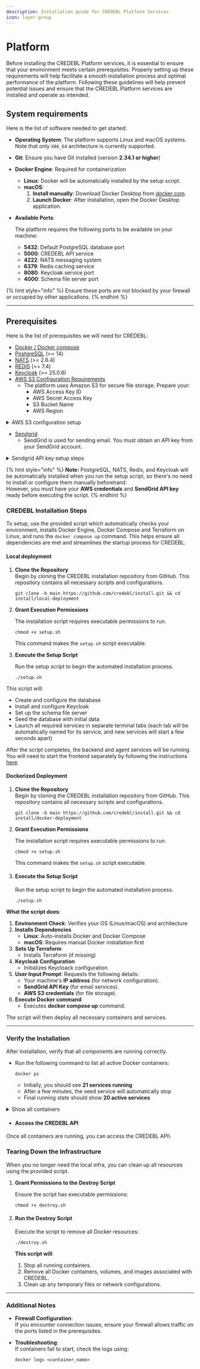 ```yaml
---
description: Installation guide for CREDEBL Platform Services
icon: layer-group
---
```


# Platform

Before installing the CREDEBL Platform services, it is essential to ensure that your environment meets certain prerequisites. Properly setting up these requirements will help facilitate a smooth installation process and optimal performance of the platform. Following these guidelines will help prevent potential issues and ensure that the CREDEBL Platform services are installed and operate as intended.&#x20;

## System requirements

Here is the list of software needed to get started:&#x20;

* **Operating System**: The platform supports Linux and macOS systems. Note that only `X86_64` architecture is currently supported.
* **Git**: Ensure you have Git installed (version **2.34.1 or higher**)
* **Docker Engine**: Required for containerization
  * **Linux**: Docker will be automatically installed by the setup script.
  * **macOS**:&#x20;
    1. **Install manually**: Download Docker Desktop from [docker.com](https://www.docker.com/products/docker-desktop/).
    2. **Launch Docker**: After installation, open the Docker Desktop application.
*   **Available Ports**:&#x20;

    The platform requires the following ports to be available on your machine:

    * **5432**: Default PostgreSQL database port
    * **5000**: CREDEBL API service
    * **4222**: NATS messaging system
    * **6379**: Redis caching service
    * **8080**: Keycloak service port
    * **4000**: Schema file server port

{% hint style="info" %}
Ensure these ports are not blocked by your firewall or occupied by other applications.
{% endhint %}

***

## Prerequisites

Here is the list of prerequisites we will need for CREDEBL:

* [Docker / Docker compose](https://docs.docker.com/compose/install/standalone/)​
* [PostgreSQL](https://app.gitbook.com/o/V2P788cbocWTT1Z5YOmy/s/nsdydI5ziLfZ8yT3e0r8/~/diff/~/changes/93/~/revisions/TgbJCysW7FmStzyIiou3/contribute/setup/postgresql) (>= 14)
* ​[NATS](https://app.gitbook.com/o/V2P788cbocWTT1Z5YOmy/s/nsdydI5ziLfZ8yT3e0r8/~/diff/~/changes/93/~/revisions/TgbJCysW7FmStzyIiou3/contribute/setup/nats) (>= 2.6.4)
* ​[REDIS](https://app.gitbook.com/o/V2P788cbocWTT1Z5YOmy/s/nsdydI5ziLfZ8yT3e0r8/~/diff/~/changes/93/~/revisions/TgbJCysW7FmStzyIiou3/contribute/setup/redis) (>= 7.4)
* ​[Keycloak](https://app.gitbook.com/o/V2P788cbocWTT1Z5YOmy/s/nsdydI5ziLfZ8yT3e0r8/~/diff/~/changes/93/~/revisions/TgbJCysW7FmStzyIiou3/contribute/setup/top) (>= 25.0.6)
* [AWS S3 Configuration Requirements](https://aws.amazon.com/)
  * The platform uses Amazon S3 for secure file storage. Prepare your:
    * AWS Access Key ID
    * AWS Secret Access Key
    * S3 Bucket Name
    * AWS Region

<details>

<summary>AWS S3 configuration setup </summary>

* **IAM User Setup**
  * **Step 1: Create Dedicated IAM User**
  * **Step 2: Set Permissions**\
    Attach policy to user with these permissions:
    * `s3:PutObject`
    * `s3:GetObject`
    * `s3:ListBucket`
  * **Step 3: Generate Credentials**\
    After user creation, download:
    * Access Key ID
    * Secret Access Key\
      &#xNAN;_(Store securely for CREDEBL installation)_

-   **S3 Bucket Folder Requirements**

    Please ensure the following folder structure is created in the respective S3 buckets:

    | Bucket Type                 | Required Folders                                      | Access Level |
    | --------------------------- | ----------------------------------------------------- | ------------ |
    | **Connection URLs Storage** | <p><code>default/</code><br><code>persist/</code></p> | Public       |
    | **Organization Logos**      | `orgLogos/`                                           | Public       |
    | **Bulk Issuance**           | (root level)                                          | Private      |

</details>

* [Sendgrid](https://sendgrid.com/en-us)
  * SendGrid is used for sending email. You must obtain an API key from your SendGrid account.

<details>

<summary>Sendgrid API key setup steps</summary>

* Log in to your SendGrid account:
  * Go to [https://app.sendgrid.com](https://login.sendgrid.com/login/password) and sign in with your credentials.

![](https://lh7-rt.googleusercontent.com/docsz/AD_4nXdmnR2ZTjWIr9ORfRzVmvYHLrLKN0HSc2Wc1h6K-cLQ4FQJfdTEBlrotNpG2Q851P2OCqSd7U1ezy67E2tHUa7RfnYL9S20bBAYmS42COLpTm8xfXZIOdjS8hOEX1WZCbQCS7gjCg?key=d_qWtjEes9qiiyogS_A3bw)

* Navigate to API Key Settings:-
  * On the left-hand navigation panel, click on "Settings".
  * Under Settings, select "API Keys".

![](https://lh7-rt.googleusercontent.com/docsz/AD_4nXfy-IUcY6_BTto_2Glo7JSXnmXZVLrR2X8Oudv1F_Tf1CSzQ85Re0RxaSgyWGIgnLCqQsu1x2SRpkCLpfz-jRkDwBlgyz45Pp3Cuyhuf11a-K5NF5dC2LFhK7DdMEMFk0bMfq1hXg?key=d_qWtjEes9qiiyogS_A3bw)

* Create a New API Key:
  * Click on the "Create API Key" button.

![](https://lh7-rt.googleusercontent.com/docsz/AD_4nXeKwFhpTjxrbEOEfo0ndl8bSfBpS1sPnGQgMQWOiU9Sv8qxseMDbVAyW3w5sjh23Ca6g6RK2LHVHHJREEDoT4xBZi_og7i8r5VPhR_f36NY4WTieqOaYW9ETGP7Y0h13-m3WyXN5A?key=d_qWtjEes9qiiyogS_A3bw)

* Choose one of the following access levels:
  * Enter a meaningful name for your API key to help you identify its purpose later.
  * Full Access – Grants complete access to all endpoints.
  * Restricted Access – Allows you to configure fine-grained permissions for each API category.
  * Billing Access – Provides access only to billing-related endpoints.
  * Click the "Create & View" button.

![](https://lh7-rt.googleusercontent.com/docsz/AD_4nXeCZQrz4sNPFaqjeUWQn7ZT8LirX49yNxW4keyaRlM14cFOG_XOR22LfvHTl8SFfDRyrNmvYOb5r751LGS8XfX0jLU-vel7gve-USCNRySOwBG8HDfkDETbJlxkJaszgwT0qFNUkw?key=d_qWtjEes9qiiyogS_A3bw)

* Secure Your API Key:
  * Your API key will be displayed only once, make sure to copy and save this key securely in a password manager or secure vault.

![](https://lh7-rt.googleusercontent.com/docsz/AD_4nXfaxBTAD_RmN_r_uqStSpLpkId7A89_amkJuAOFv96TSB56tJ0mF7DGKwxfQqoOFN-FYaG0_MK12_nSWLnHUjCNsWT2rt9qT-l5GYNvFDJbX9TnoSn1ySlH6_FbEEeFLDyCq5SR?key=d_qWtjEes9qiiyogS_A3bw)

\
Note:-&#x20;

* Do not hard-code the key in your application code.
* Avoid committing the key to any public repositories (e.g., GitHub)

</details>

{% hint style="info" %}
**Note:** PostgreSQL, NATS, Redis, and Keycloak will be automatically installed when you run the setup script, so there's no need to install or configure them manually beforehand.\
However, you must have your **AWS credentials** and **SendGrid API key** ready before executing the script.
{% endhint %}

### CREDEBL **Installation Steps**

To setup, use the provided script which automatically checks your environment, installs Docker Engine, Docker Compose and Terraform on Linux, and runs the `docker compose up` command. This helps ensure all dependencies are met and streamlines the startup process for CREDEBL.

#### Local deployment&#x20;

1.  **Clone the Repository**\
    Begin by cloning the CREDEBL installation repository from GitHub. This repository contains all necessary scripts and configurations.

    ```
    git clone -b main https://github.com/credebl/install.git && cd install/local-deployment
    ```
2.  **Grant Execution Permissions**

    The installation script requires executable permissions to run.

    ```
    chmod +x setup.sh
    ```

    This command makes the `setup.sh` script executable.
3.  **Execute the Setup Script**

    Run the setup script to begin the automated installation process.

    ```
    ./setup.sh
    ```

This script will:

* Create and configure the database
* Install and configure Keycloak
* Set up the schema file server
* Seed the database with initial data
* Launch all required services in separate terminal tabs (each tab will be automatically named for its service, and new services will start a few seconds apart)

After the script completes, the backend and agent services will be running.\
You will need to start the frontend separately by following the instructions [here](https://docs.credebl.id/docs/contribute/setup/studio).

#### Dockerized Deployment

1.  **Clone the Repository**\
    Begin by cloning the CREDEBL installation repository from GitHub. This repository contains all necessary scripts and configurations.

    ```
    git clone -b main https://github.com/credebl/install.git && cd install/docker-deployment
    ```


2.  **Grant Execution Permissions**

    The installation script requires executable permissions to run.

    ```
    chmod +x setup.sh
    ```

    This command makes the `setup.sh` script executable.


3.  #### **Execute the Setup Script**

    Run the setup script to begin the automated installation process.

    ```
    ./setup.sh
    ```

**What the script does**:

1. **Environment Check**: Verifies your OS (Linux/macOS) and architecture
2. **Installs Dependencies**
   * **Linux**: Auto-installs Docker and Docker Compose
   * **macOS**: Requires manual Docker installation first
3. **Sets Up Terraform**
   * Installs Terraform (if missing)
4. **Keycloak Configuration**
   * Initializes Keycloack configuration
5. **User Input Prompt**: Requests the following details:
   * Your machine's **IP address** (for network configuration).
   * **SendGrid API Key** (for email services).
   * **AWS S3 credentials** (for file storage).
6. **Execute Docker command**
   * Executes **docker compose up** command.

The script will then deploy all necessary containers and services.

***

### Verify the Installation <a href="#verify-the-installation" id="verify-the-installation"></a>

After installation, verify that all components are running correctly.

*   Run the following command to list all active Docker containers:

    ```
    docker ps
    ```

    * Initially, you should see **21 services running**
    * After a few minutes, the seed service will automatically stop
    * Final running state should show **20 active services**

<details>

<summary>Show all containers</summary>

{% code title="Services" %}
```
Credo-Controller
Agent-Service
Agent-Provisioning-Service
Verification-Service
Organization-Service
Ledger-Service
Issuance-Service
Connection-Service
User-Service
Cloud-Wallet-Service
Utility-Service
Webhook-Service
Geolocation-Service
Notification-Service
API-Gateway
Seed-Service
Postgres
Redis
Schema-File-Server
NATS
Keycloak
```
{% endcode %}

</details>

* #### **Access the CREDEBL API**

Once all containers are running, you can access the CREDEBL API\


### **Tearing Down the Infrastructure**

When you no longer need the local infra, you can clean up all resources using the provided script.

1.  **Grant Permissions to the Destroy Script**

    Ensure the script has executable permissions:



    ```
    chmod +x destroy.sh
    ```
2.  #### **Run the Destroy Script**

    Execute the script to remove all Docker resources:



    ```
    ./destroy.sh
    ```



    **This script will**:

    1. Stop all running containers.
    2. Remove all Docker containers, volumes, and images associated with CREDEBL.
    3. Clean up any temporary files or network configurations.

***

### **Additional Notes**



* **Firewall Configuration**:\
  If you encounter connection issues, ensure your firewall allows traffic on the ports listed in the prerequisites.
*   **Troubleshooting**:\
    If containers fail to start, check the logs using:



    ```
    docker logs <container_name>
    ```
